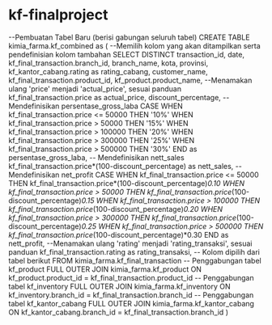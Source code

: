 # kf-finalproject
--Pembuatan Tabel Baru (berisi gabungan seluruh tabel)
CREATE TABLE kimia_farma.kf_combined as (
--Memilih kolom yang akan ditampilkan serta pendefinisian kolom tambahan
SELECT DISTINCT transaction_id, date, kf_final_transaction.branch_id, 
branch_name, kota, provinsi, kf_kantor_cabang.rating as rating_cabang, customer_name, 
kf_final_transaction.product_id, kf_product.product_name,
--Menamakan ulang 'price' menjadi 'actual_price', sesuai panduan
kf_final_transaction.price as actual_price, discount_percentage, 
-- Mendefinisikan persentase_gross_laba
  CASE
    WHEN kf_final_transaction.price <= 50000 THEN '10%'
    WHEN kf_final_transaction.price > 50000 THEN '15%'
    WHEN kf_final_transaction.price > 100000 THEN '20%'
    WHEN kf_final_transaction.price > 300000 THEN '25%'
    WHEN kf_final_transaction.price > 500000 THEN '30%'
  END as persentase_gross_laba,
-- Mendefinisikan nett_sales
  kf_final_transaction.price*(100-discount_percentage) as nett_sales,
-- Mendefinisikan net_profit
    CASE
    WHEN kf_final_transaction.price <= 50000 THEN kf_final_transaction.price*(100-discount_percentage)*0.10
    WHEN kf_final_transaction.price > 50000 THEN kf_final_transaction.price*(100-discount_percentage)*0.15
    WHEN kf_final_transaction.price > 100000 THEN kf_final_transaction.price*(100-discount_percentage)*0.20
    WHEN kf_final_transaction.price > 300000 THEN kf_final_transaction.price*(100-discount_percentage)*0.25
    WHEN kf_final_transaction.price > 500000 THEN kf_final_transaction.price*(100-discount_percentage)*0.30
  END as nett_profit,
  --Menamakan ulang 'rating' menjadi 'rating_transaksi', sesuai panduan
kf_final_transaction.rating as rating_transaksi, 
-- Kolom dipilih dari tabel berikut
FROM kimia_farma.kf_final_transaction
-- Penggabungan tabel kf_product
FULL OUTER JOIN kimia_farma.kf_product
ON kf_product.product_id = kf_final_transaction.product_id
-- Penggabungan tabel kf_inventory
FULL OUTER JOIN kimia_farma.kf_inventory
ON kf_inventory.branch_id = kf_final_transaction.branch_id
-- Penggabungan tabel kf_kantor_cabang
FULL OUTER JOIN kimia_farma.kf_kantor_cabang
ON kf_kantor_cabang.branch_id = kf_final_transaction.branch_id
)
